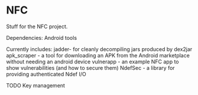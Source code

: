 NFC
===

Stuff for the NFC project.

Dependencies:
Android tools

Currently includes:
jadder- for cleanly decompiling jars produced by dex2jar
apk_scraper - a tool for downloading an APK from the Android marketplace without needing an android device
vulnerapp - an example NFC app to show vulnerabilities (and how to secure them)
NdefSec - a library for providing authenticated Ndef I/O

TODO
Key management
